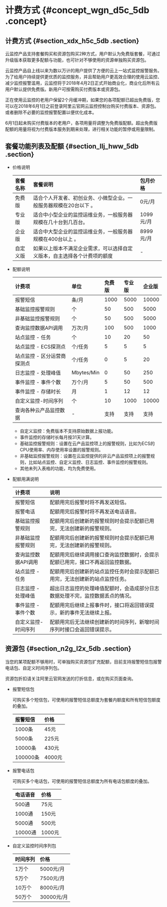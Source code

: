 # 计费方式 {#concept_wgn_d5c_5db .concept}

## **计费方式** {#section_xdx_h5c_5db .section}

云监控产品支持套餐购买和资源包购买2种方式，用户默认为免费版套餐，可通过升级版本获取更多配额与功能，也可针对不够使用的资源单独购买资源包。

云监控产品自上线以来为数以万计的用户提供了方便的云上一站式监控报警服务。为了给用户持续提供更优质的监控服务，并且帮助用户更高效合理的使用云监控、减少监控报警滥用，云监控将于2018年4月2日正式开始商业化，商业化后所有云用户默认提供免费版。新用户可按需购买付费版本或资源包。

正在使用云监控的老用户保留2个月缓冲期，如果您的各项配额已超出免费版，您可以在2018年6月1日之前登录阿里云官网云监控控制台购买付费版本、资源包。或者删除不必要的监控报警配置以便优化成本。

6月1日起未购买付费版本的老用户，各项用量将调整为免费版配额。超出免费版配额的用量将视为付费版本服务到期来处理，进行相关功能的暂停或用量限制。

## 套餐功能列表及配额 {#section_llj_hww_5db .section}

-   价格说明

    |套餐名称|套餐说明|包月价格|
    |:---|:---|:---|
    |免费版|适合个人开发者、初创业务、小微型企业。一般服务器规模在20台以下 。|0元/月|
    |专业版|适合中小型企业的监控运维业务，一般服务器规模在几十台到几百台。|1099元/月|
    |企业版|适合中大型企业的监控运维业务，一般服务器规模在400台以上 。|8999元/月|
    |自定义版|如果以上版本不满足企业需求，可以选择自定义版本，自主选择各个计费项的额度|-|

-   配额说明

    |计费项|单位|免费版|专业版|企业版|
    |:--|:-|:--|:--|:--|
    |报警短信|条/月|1000|5000|10000|
    |基础监控报警规则|个|50|500|5000|
    |非基础监控报警规则|个|50|500|5000|
    |查询监控数据API调用|万次/月|100|500|1000|
    |站点监控 - 任务|个|10|20|50|
    |站点监控 - ECS探测点|个/任务|5|5|5|
    |站点监控 - 区分运营商探测点|个/任务|0|5|20|
    |日志监控 - 处理峰值|Mbytes/Min|0|50|250|
    |事件监控 - 事件个数|万个/月|5|50|500|
    |事件监控 - 存储时长|月|1|12|12|
    |自定义监控-时间序列|个|10|1000|10000|
    |查询各种云产品监控数据|-|支持|支持|支持|

    -   自定义监控：免费版本不支持原始数据上报功能。
    -   事件监控的存储时长每月按31天计算。
    -   基础监控报警规则：设置在云产品监控项上的报警规则，比如为ECS的CPU使用率、内存使用率设置的报警规则。
    -   非基础监控报警规则：设置在云监控提供的非云产品监控项上的报警规则，比如站点监控、自定义监控、日志监控、事件监控的报警规则。
    -   其他未列入表格的功能，均为免费使用。
-   配额用满说明

    |计费项|说明|
    |:--|:-|
    |报警短信|配额用完后报警时将不再发送短信。|
    |报警电话|配额用完后报警时将不再发送电话语音。|
    |基础监控报警规则|配额用完后创建新的报警规则时会提示配额已用完，无法创建新的报警规则。|
    |非基础监控报警规则|配额用完后创建新的报警规则时会提示配额已用完，无法创建新的报警规则。|
    |查询监控数据API调用|配额用完后继续调用接口查询监控数据时，会提示配额已用完，接口不再返回监控数据。|
    |站点监控 - 任务|配额用完后创建新的站点监控任务时会提示配额已用完，无法创建新的站点监控任务。|
    |日志监控 - 处理峰值|超出日志监控的处理峰值配额时，会造成部分日志数据处理不完，监控数据丢点的情况。|
    |事件监控 - 事件个数|配额用完后继续上报事件时，接口将返回错误提示，新的事件无法继续上报。|
    |自定义监控-时间序列|配额用完后无法继续创建新的时间序列，新增时间序列时接口会返回错误提示。|


## 资源包 {#section_n2g_l2x_5db .section}

当您的某项配额不够用时，可单独购买资源包扩充配额，目前支持报警短信包报警电话包、自定义时间序列包。

资源包折扣请关注阿里云官网发送的打折信息，或在购买页面查询。

-   报警短信包

    可购买多个短信包，可使用的报警短信总额度为套餐内额度和所有短信包额度的叠加。

    |报警短信|价格|
    |:---|:-|
    |1000条|45元|
    |5000条|225元|
    |10000条|430元|
    |100000条|4000元|

-   报警电话包

    可购买多个电话包，可使用的报警短信总额度为所有电话包额度的叠加。

    |电话语音|价格|
    |:---|:-|
    |500通|75元|
    |1000通|150元|
    |5000通|500元|
    |10000通|1000元|

-   自定义监控时间序列包

    |时间序列|价格|
    |:---|:-|
    |1万个|5000元/月|
    |5万个|7500元/月|
    |10万个|8000元/月|
    |50万个|30000元/月|


